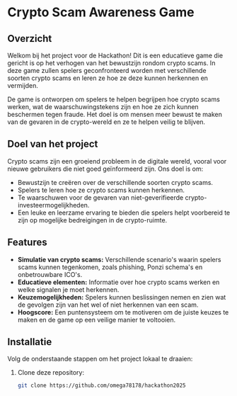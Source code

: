 # Crypto Scam Awareness Game

## Overzicht
Welkom bij het project voor de Hackathon! Dit is een educatieve game die gericht is op het verhogen van het bewustzijn rondom crypto scams. In deze game zullen spelers geconfronteerd worden met verschillende soorten crypto scams en leren ze hoe ze deze kunnen herkennen en vermijden.

De game is ontworpen om spelers te helpen begrijpen hoe crypto scams werken, wat de waarschuwingstekens zijn en hoe ze zich kunnen beschermen tegen fraude. Het doel is om mensen meer bewust te maken van de gevaren in de crypto-wereld en ze te helpen veilig te blijven.

## Doel van het project
Crypto scams zijn een groeiend probleem in de digitale wereld, vooral voor nieuwe gebruikers die niet goed geïnformeerd zijn. Ons doel is om:

- Bewustzijn te creëren over de verschillende soorten crypto scams.
- Spelers te leren hoe ze crypto scams kunnen herkennen.
- Te waarschuwen voor de gevaren van niet-geverifieerde crypto-investeermogelijkheden.
- Een leuke en leerzame ervaring te bieden die spelers helpt voorbereid te zijn op mogelijke bedreigingen in de crypto-ruimte.

## Features
- **Simulatie van crypto scams:** Verschillende scenario's waarin spelers scams kunnen tegenkomen, zoals phishing, Ponzi schema's en onbetrouwbare ICO's.
- **Educatieve elementen:** Informatie over hoe crypto scams werken en welke signalen je moet herkennen.
- **Keuzemogelijkheden:** Spelers kunnen beslissingen nemen en zien wat de gevolgen zijn van het wel of niet herkennen van een scam.
- **Hoogscore:** Een puntensysteem om te motiveren om de juiste keuzes te maken en de game op een veilige manier te voltooien.

## Installatie

Volg de onderstaande stappen om het project lokaal te draaien:

1. Clone deze repository:
   ```bash
   git clone https://github.com/omega78178/hackathon2025
